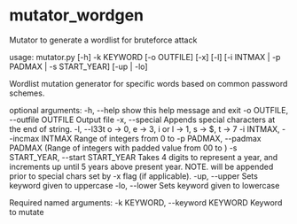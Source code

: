 # mutator_wordgen
Mutator to generate a wordlist for bruteforce attack

usage: mutator.py [-h] -k KEYWORD [-o OUTFILE] [-x] [-l]
                  [-i INTMAX | -p PADMAX | -s START_YEAR] [-up | -lo]

Wordlist mutation generator for specific words based on common password
schemes.

optional arguments:
  -h, --help            show this help message and exit
  -o OUTFILE, --outfile OUTFILE
                        Output file
  -x, --special         Appends special characters at the end of string.
  -l, --l33t            o -> 0, e -> 3, i or l -> 1, s -> $, t -> 7
  -i INTMAX, --incmax INTMAX
                        Range of integers from 0 to <value>
  -p PADMAX, --padmax PADMAX
                        (Range of integers with padded value from 00 to
                        <value>)
  -s START_YEAR, --start START_YEAR
                        Takes 4 digits to represent a year, and increments up
                        until 5 years above present year. NOTE. will be
                        appended prior to special chars set by -x flag (if
                        applicable).
  -up, --upper          Sets keyword given to uppercase
  -lo, --lower          Sets keyword given to lowercase

Required named arguments:
  -k KEYWORD, --keyword KEYWORD
                        Keyword to mutate
